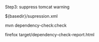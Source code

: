 Step3: suppress tomcat warning

<configuration>
	<suppressionFile>${basedir}/supression.xml</suppressionFile>
</configuration>


mvn dependency-check:check

firefox target/dependency-check-report.html 
